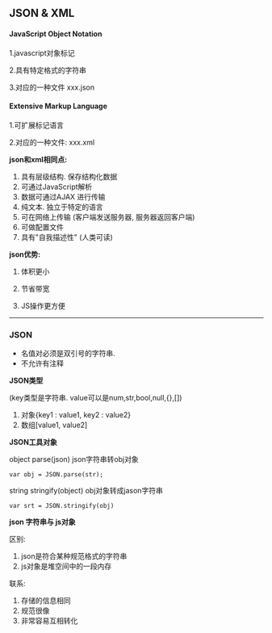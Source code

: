 ## JSON & XML

#### JavaScript Object Notation

1.javascript对象标记

2.具有特定格式的字符串

3.对应的一种文件  xxx.json


#### Extensive Markup Language

1.可扩展标记语言

2.对应的一种文件: xxx.xml


**json和xml相同点:**

1. 具有层级结构. 保存结构化数据
2. 可通过JavaScript解析
3. 数据可通过AJAX 进行传输
4. 纯文本. 独立于特定的语言
5. 可在网络上传输 (客户端发送服务器, 服务器返回客户端)
6. 可做配置文件
7. 具有"自我描述性" (人类可读)

**json优势:**

1. 体积更小

2. 节省带宽

3. JS操作更方便


----------

### JSON
- 名值对必须是双引号的字符串. 
- 不允许有注释

**JSON类型**

(key类型是字符串. value可以是num,str,bool,null,{},[])

1. 对象{key1 : value1, key2 : value2}
2. 数组[value1, value2] 

**JSON工具对象**

object parse(json)   json字符串转obj对象

	var obj = JSON.parse(str);

string stringify(object)  obj对象转成jason字符串

	var srt = JSON.stringify(obj)


**json 字符串与 js对象**

区别:

1. json是符合某种规范格式的字符串
2. js对象是堆空间中的一段内存

联系:

1. 存储的信息相同
2. 规范很像
3. 非常容易互相转化
